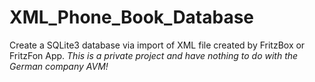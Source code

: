 # XML_Phone_Book_Database
Create a SQLite3 database via import of XML file created by FritzBox or FritzFon App. 
*This is a private project and have nothing to do with the German company AVM!*


